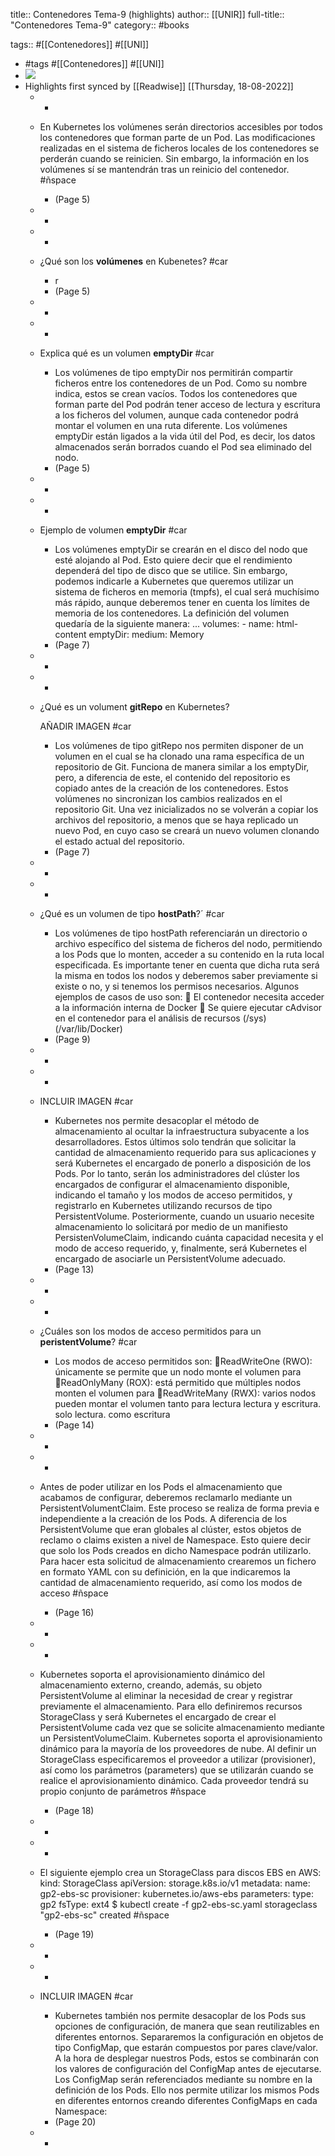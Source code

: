 title:: Contenedores Tema-9 (highlights)
author:: [[UNIR]]
full-title:: "Contenedores Tema-9"
category:: #books

tags:: #[[Contenedores]] #[[UNI]]

- #tags #[[Contenedores]] #[[UNI]]
- ![](https://readwise-assets.s3.amazonaws.com/media/uploaded_book_covers/profile_22942/68a52c90-f8f9-41a1-a380-c294cddbad73.jpg)
- Highlights first synced by [[Readwise]] [[Thursday, 18-08-2022]]
	- -
	- En  Kubernetes los  volúmenes  serán  directorios  accesibles  por  todos los contenedores  que  forman  parte  de  un  Pod.  Las  modificaciones  realizadas  en  el sistema de ficheros locales de los contenedores se perderán cuando se reinicien. Sin embargo,  la  información  en  los  volúmenes  sí  se  mantendrán  tras  un  reinicio  del contenedor. #ñspace
		- (Page 5)
	- -
	- -
	- ¿Qué son los **volúmenes** en Kubenetes? #car
		- r
		- (Page 5)
	- -
	- -
	- Explica qué es un volumen **emptyDir** #car
		- Los  volúmenes  de  tipo  emptyDir  nos  permitirán  compartir  ficheros  entre  los contenedores de un Pod. Como su nombre indica, estos se crean vacíos. Todos los contenedores que forman parte del Pod podrán tener acceso de lectura y escritura a los ficheros del volumen, aunque cada contenedor podrá montar el volumen en una ruta diferente. Los volúmenes emptyDir están ligados a la vida útil del Pod, es decir, los datos almacenados serán borrados cuando el Pod sea eliminado del nodo.
		- (Page 5)
	- -
	- -
	- Ejemplo de volumen **emptyDir** #car
		- Los volúmenes emptyDir se crearán en el disco del nodo que esté alojando al Pod. Esto quiere decir que el rendimiento dependerá del tipo de disco que se utilice. Sin embargo,  podemos  indicarle  a  Kubernetes  que  queremos  utilizar  un  sistema  de ficheros en memoria (tmpfs), el cual será muchísimo más rápido, aunque deberemos tener  en  cuenta  los  límites  de  memoria  de  los  contenedores.  La  definición  del volumen quedaría de la siguiente manera: ... volumes: - name: html-content emptyDir: medium: Memory
		- (Page 7)
	- -
	- -
	- ¿Qué es un volument **gitRepo** en Kubernetes?
	  
	  AÑADIR IMAGEN #car
		- Los volúmenes de tipo gitRepo nos permiten disponer de un volumen en el cual se ha clonado una rama específica de un repositorio de Git. Funciona de manera similar a  los  emptyDir,  pero,  a diferencia  de este,  el  contenido del  repositorio es  copiado antes de la creación de los contenedores. Estos volúmenes no sincronizan los cambios realizados en el repositorio Git. Una vez inicializados no se volverán a copiar los archivos del repositorio, a menos que se haya replicado un nuevo Pod, en cuyo caso se creará un nuevo volumen clonando el estado actual del repositorio.
		- (Page 7)
	- -
	- -
	- ¿Qué es un volumen de tipo **hostPath**?´ #car
		- Los volúmenes de tipo hostPath referenciarán un directorio o archivo específico del sistema de ficheros del nodo, permitiendo a los Pods que lo monten, acceder a su contenido en la ruta local especificada. Es importante tener en cuenta que dicha ruta será la misma en todos los nodos y deberemos saber previamente si existe o no, y si tenemos los permisos necesarios. Algunos ejemplos de casos de uso son:   El  contenedor  necesita  acceder  a la información interna  de  Docker   Se quiere ejecutar cAdvisor en el contenedor para el análisis de recursos (/sys) (/var/lib/Docker)
		- (Page 9)
	- -
	- -
	- INCLUIR IMAGEN #car
		- Kubernetes  nos  permite  desacoplar  el  método  de  almacenamiento  al  ocultar  la infraestructura  subyacente  a  los  desarrolladores.  Estos  últimos  solo  tendrán  que solicitar  la  cantidad  de  almacenamiento  requerido  para  sus  aplicaciones  y  será Kubernetes el encargado de ponerlo a disposición de los Pods. Por  lo tanto,  serán  los  administradores del  clúster  los  encargados  de  configurar el almacenamiento disponible, indicando el tamaño y los modos de acceso permitidos, y registrarlo en Kubernetes utilizando recursos de tipo PersistentVolume. Posteriormente, cuando un usuario necesite almacenamiento lo solicitará por medio de un manifiesto  PersistenVolumeClaim, indicando cuánta capacidad necesita y el modo de acceso requerido, y, finalmente, será Kubernetes el encargado de asociarle un PersistentVolume adecuado.
		- (Page 13)
	- -
	- -
	- ¿Cuáles son los modos de acceso permitidos para un **peristentVolume**? #car
		- Los modos de acceso permitidos son: ReadWriteOne (RWO): únicamente se permite que un nodo monte el volumen para ReadOnlyMany (ROX): está permitido que múltiples nodos monten el volumen para ReadWriteMany (RWX): varios nodos pueden montar el volumen tanto para lectura lectura y escritura. solo lectura. como escritura
		- (Page 14)
	- -
	- -
	- Antes de poder utilizar en los Pods el almacenamiento que acabamos de configurar, deberemos  reclamarlo  mediante  un  PersistentVolumentClaim.  Este  proceso  se realiza de forma previa e independiente a la creación de los Pods. A diferencia de los PersistentVolume  que  eran  globales  al  clúster,  estos  objetos  de  reclamo  o  claims existen a nivel de Namespace. Esto quiere decir que solo los Pods creados en dicho Namespace podrán utilizarlo. Para hacer esta solicitud de almacenamiento crearemos un fichero en formato YAML con su definición, en la que indicaremos la cantidad de almacenamiento requerido, así como los modos de acceso #ñspace
		- (Page 16)
	- -
	- -
	- Kubernetes  soporta  el  aprovisionamiento  dinámico  del  almacenamiento  externo, creando,  además,  su  objeto  PersistentVolume  al  eliminar  la  necesidad  de  crear  y registrar  previamente  el  almacenamiento.  Para  ello  definiremos  recursos StorageClass y será Kubernetes el encargado de crear el PersistentVolume cada vez que  se  solicite  almacenamiento  mediante  un  PersistentVolumeClaim.  Kubernetes soporta el aprovisionamiento dinámico para la mayoría de los proveedores de nube. Al definir un StorageClass especificaremos el proveedor a utilizar (provisioner), así como los  parámetros  (parameters)  que  se  utilizarán  cuando  se  realice  el aprovisionamiento dinámico. Cada proveedor tendrá su propio conjunto de parámetros #ñspace
		- (Page 18)
	- -
	- -
	- El siguiente ejemplo crea un StorageClass para discos EBS en AWS: kind: StorageClass apiVersion: storage.k8s.io/v1 metadata: name: gp2-ebs-sc provisioner: kubernetes.io/aws-ebs parameters: type: gp2 fsType: ext4 $ kubectl create -f gp2-ebs-sc.yaml storageclass "gp2-ebs-sc" created #ñspace
		- (Page 19)
	- -
	- -
	- INCLUIR IMAGEN #car
		- Kubernetes  también  nos  permite  desacoplar  de los  Pods  sus  opciones  de configuración,  de  manera  que  sean  reutilizables  en  diferentes  entornos. Separaremos la  configuración  en  objetos  de  tipo  ConfigMap,  que  estarán compuestos  por  pares  clave/valor.  A  la  hora  de desplegar nuestros  Pods,  estos  se combinarán con los valores de configuración del ConfigMap antes de ejecutarse. Los ConfigMap serán referenciados mediante su nombre en la definición de los Pods. Ello nos permite utilizar los mismos Pods en diferentes entornos creando diferentes ConfigMaps en cada Namespace:
		- (Page 20)
	- -